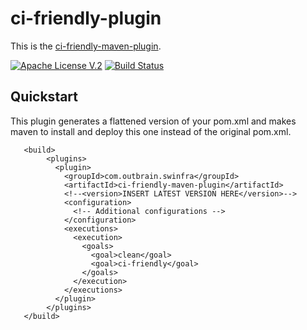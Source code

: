 # ci-friendly-plugin 

This is the [ci-friendly-maven-plugin](https://github.com/outbrain/ci-friendly-maven-plugin).

[![Apache License V.2](https://img.shields.io/badge/license-Apache%20V.2-blue.svg)](https://github.com/outbrain/ci-friendly-plugin/blob/master/LICENSE) 
[![Build Status](https://travis-ci.org/outbrain/ci-friendly-maven-plugin.svg?branch=main)](https://travis-ci.org/github/outbrain/ci-friendly-maven-plugin)


## Quickstart
This plugin generates a flattened version of your pom.xml and makes maven to install and deploy this one instead of the original pom.xml.
```
   <build>
        <plugins>
          <plugin>
            <groupId>com.outbrain.swinfra</groupId>
            <artifactId>ci-friendly-maven-plugin</artifactId>
            <!--<version>INSERT LATEST VERSION HERE</version>-->
            <configuration>
              <!-- Additional configurations -->
            </configuration>
            <executions>
              <execution>
                <goals>
                  <goal>clean</goal>
                  <goal>ci-friendly</goal>
                </goals>
              </execution>
            </executions>
          </plugin>
        </plugins>
   </build>
```
